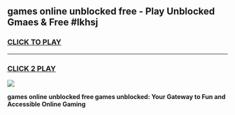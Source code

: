 
## games online unblocked free - Play Unblocked Gmaes & Free #lkhsj
<h3>
<a href="https://news.freeplayer.one?title=games_online_unblocked_free&ref=24F">CLICK TO PLAY</a></h3>
<hr>

<h3>
<a href="https://news.freeplayer.one?title=games_online_unblocked_free&ref=24F">CLICK 2 PLAY</a>
  
</h3>

<a href="https://news.freeplayer.one?title=games_online_unblocked_free&ref=24F/"><img src="https://clearcache.store/games.png"></a>


**games online unblocked free games unblocked: Your Gateway to Fun and Accessible Online Gaming**
